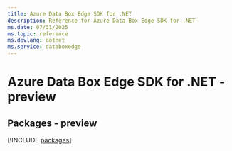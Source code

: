 ```yaml
---
title: Azure Data Box Edge SDK for .NET
description: Reference for Azure Data Box Edge SDK for .NET
ms.date: 07/31/2025
ms.topic: reference
ms.devlang: dotnet
ms.service: databoxedge
---
```

# Azure Data Box Edge SDK for .NET - preview
## Packages - preview
[!INCLUDE [packages](data-box-edge-index.md)]